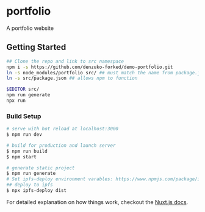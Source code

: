 # portfolio

A portfolio website

## Getting Started

```bash
## Clone the repo and link to src namespace
npm i -s https://github.com/denzuko-forked/demo-portfolio.git
ln -s node_modules/portfolio src/ ## must match the name from package.json
ln -s src/package.json ## allows npm to function

$EDITOR src/
npm run generate
npx run
```
### Build Setup

``` bash
# serve with hot reload at localhost:3000
$ npm run dev

# build for production and launch server
$ npm run build
$ npm start

# generate static project
$ npm run generate
# Set ipfs-deploy environment varables: https://www.npmjs.com/package/ipfs-deploy#Usage
## deploy to ipfs
$ npx ipfs-deploy dist
```

For detailed explanation on how things work, checkout the [Nuxt.js docs](https://github.com/nuxt/nuxt.js).
